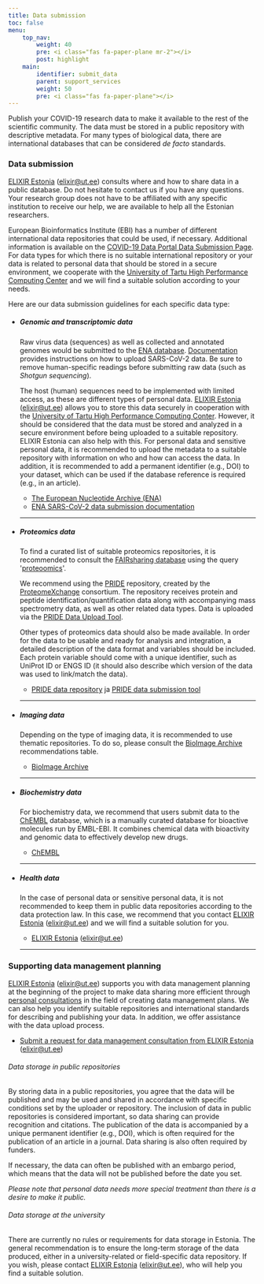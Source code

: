 ```yaml
---
title: Data submission
toc: false
menu:
    top_nav:
        weight: 40
        pre: <i class="fas fa-paper-plane mr-2"></i>
        post: highlight
    main:
        identifier: submit_data
        parent: support_services
        weight: 50
        pre: <i class="fas fa-paper-plane"></i>
---
```


Publish your COVID-19 research data to make it available to the rest of the scientific community. The data must be stored in a public repository with descriptive metadata. For many types of biological data, there are international databases that can be considered _de facto_ standards.

### Data submission

[ELIXIR Estonia](https://elixir.ut.ee/) (elixir@ut.ee) consults where and how to share data in a public database. Do not hesitate to contact us if you have any questions. Your research group does not have to be affiliated with any specific institution to receive our help, we are available to help all the Estonian researchers.

European Bioinformatics Institute (EBI) has a number of different international data repositories that could be used, if necessary. Additional information is available on the [COVID-19 Data Portal Data Submission Page](https://covid19dataportal.ee/ee/support_services/submit/). For data types for which there is no suitable international repository or your data is related to personal data that should be stored in a secure environment, we cooperate with the [University of Tartu High Performance Computing Center](https://hpc.ut.ee/) and we will find a suitable solution according to your needs.

Here are our data submission guidelines for each specific data type:

* ##### Genomic and transcriptomic data

    Raw virus data (sequences) as well as collected and annotated genomes would be submitted to the [ENA database](https://www.ebi.ac.uk/ena). [Documentation](https://ena-browser-docs.readthedocs.io/en/latest/help_and_guides/sars-cov-2-submissions.html) provides instructions on how to upload SARS-CoV-2 data. Be sure to remove human-specific readings before submitting raw data (such as _Shotgun sequencing_).

    The host (human) sequences need to be implemented with limited access, as these are different types of personal data. [ELIXIR Estonia](https://elixir.ut.ee/) (elixir@ut.ee) allows you to store this data securely in cooperation with the [University of Tartu High Performance Computing Conter](https://hpc.ut.ee/). However, it should be considered that the data must be stored and analyzed in a secure environment before being uploaded to a suitable repository. ELIXIR Estonia can also help with this. For personal data and sensitive personal data, it is recommended to upload the metadata to a suitable repository with information on who and how can access the data. In addition, it is recommended to add a permanent identifier (e.g., DOI) to your dataset, which can be used if the database reference is required (e.g., in an article).

    * [The European Nucleotide Archive (ENA)](https://www.ebi.ac.uk/ena)
    * [ENA SARS-CoV-2 data submission documentation](https://ena-browser-docs.readthedocs.io/en/latest/help_and_guides/sars-cov-2-submissions.html)

    ***

* ##### Proteomics data

    To find a curated list of suitable proteomics repositories, it is recommended to consult the [FAIRsharing database](https://fairsharing.org/) using the query '[proteoomics](https://fairsharing.org/search/?q=proteomics&content=biodbcore&name=&taxonomies=&organisations=&shortname=&description=&supportlinks=&licenses=&countries=&maintainers=&expanded_onto_domains=&expanded_onto_disciplines=&user_defined_tags=&record_id=&miriam_id=&search_state=hidden)'.

    We recommend using the [PRIDE](https://www.ebi.ac.uk/pride/) repository, created by the [ProteomeXchange](http://www.proteomexchange.org/) consortium. The repository receives protein and peptide identification/quantification data along with accompanying mass spectrometry data, as well as other related data types. Data is uploaded via the [PRIDE Data Upload Tool](https://www.ebi.ac.uk/pride/markdownpage/pridesubmissiontool).

    Other types of proteomics data should also be made available. In order for the data to be usable and ready for analysis and integration, a detailed description of the data format and variables should be included. Each protein variable should come with a unique identifier, such as UniProt ID or ENGS ID (it should also describe which version of the data was used to link/match the data).

    * [PRIDE data repository](https://www.ebi.ac.uk/pride/) ja [PRIDE data submission tool](https://www.ebi.ac.uk/pride/markdownpage/pridesubmissiontool)

    ***

* ##### Imaging data

    Depending on the type of imaging data, it is recommended to use thematic repositories. To do so, please consult the [BioImage Archive](https://www.ebi.ac.uk/bioimage-archive/) recommendations table.

    * [BioImage Archive](https://www.ebi.ac.uk/bioimage-archive/)

    ***

* ##### Biochemistry data

    For biochemistry data, we recommend that users submit data to the [ChEMBL](https://www.ebi.ac.uk/chembl/) database, which is a manually curated database for bioactive molecules run by EMBL-EBI. It combines chemical data with bioactivity and genomic data to effectively develop new drugs.

    * [ChEMBL](https://www.ebi.ac.uk/chembl/)

    ***

* ##### Health data

    In the case of personal data or sensitive personal data, it is not recommended to keep them in public data repositories according to the data protection law. In this case, we recommend that you contact [ELIXIR Estonia](https://elixir.ut.ee/) (elixir@ut.ee) and we will find a suitable solution for you.

    * [ELIXIR Estonia](https://elixir.ut.ee/) (elixir@ut.ee)

    ***

### Supporting data management planning

[ELIXIR Estonia](https://elixir.ut.ee/) (elixir@ut.ee) supports you with data management planning at the beginning of the project to make data sharing more efficient through [personal consultations](elixir@ut.ee) in the field of creating data management plans.
We can also help you identify suitable repositories and international standards for describing and publishing your data. In addition, we offer assistance with the data upload process.

* [Submit a request for data management consultation from ELIXIR Estonia](https://elixir.ut.ee/) (elixir@ut.ee)

###### Data storage in public repositories

By storing data in a public repositories, you agree that the data will be published and may be used and shared in accordance with specific conditions set by the uploader or repository. The inclusion of data in public repositories is considered important, so data sharing can provide recognition and citations. The publication of the data is accompanied by a unique permanent identifier (e.g., DOI), which is often required for the publication of an article in a journal. Data sharing is also often required by funders.

If necessary, the data can often be published with an embargo period, which means that the data will not be published before the date you set.

_Please note that personal data needs more special treatment than there is a desire to make it public._

###### Data storage at the university

There are currently no rules or requirements for data storage in Estonia. The general recommendation is to ensure the long-term storage of the data produced, either in a university-related or field-specific data repository. If you wish, please contact [ELIXIR Estonia](https://elixir.ut.ee/) (elixir@ut.ee), who will help you find a suitable solution.
